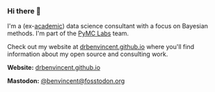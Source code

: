 ### Hi there 👋

I'm a (ex-[academic](https://scholar.google.com/citations?hl=en&user=dGtTcrYAAAAJ)) data science consultant with a focus on Bayesian methods. I'm part of the [PyMC Labs](https://www.pymc-labs.io) team.

Check out my website at [drbenvincent.github.io](https://drbenvincent.github.io) where you'll find information about my open source and consulting work.

**Website:** [drbenvincent.github.io](https://drbenvincent.github.io)

**Mastodon:** [@benvincent@fosstodon.org](https://fosstodon.org/@benvincent)
